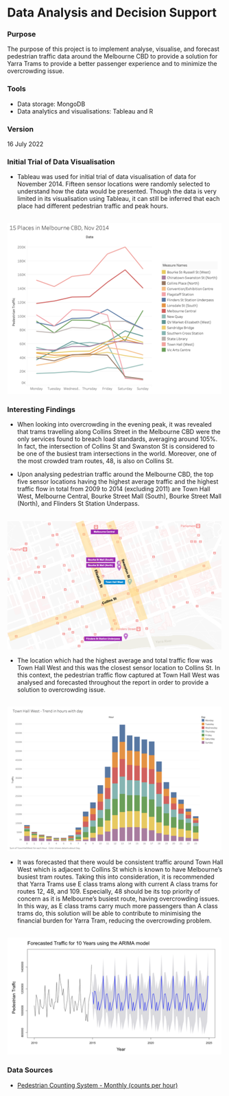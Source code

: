 # Data Analysis and Decision Support

### Purpose
The purpose of this project is to implement analyse, visualise, and forecast pedestrian traffic data around the Melbourne CBD to provide a solution for Yarra Trams to provide a better passenger experience and to minimize the overcrowding issue. 

### Tools
- Data storage: MongoDB
- Data analytics and visualisations: Tableau and R


### Version
16 July 2022

### Initial Trial of Data Visualisation
- Tableau was used for initial trial of data visualisation of data for November 2014. Fifteen sensor locations were randomly selected to understand how the data would be presented. Though the data is very limited in its visualisation using Tableau, it can still be inferred that each place had different pedestrian traffic and peak hours. 

&nbsp;&nbsp;&nbsp;&nbsp;&nbsp;&nbsp;&nbsp;<img src="images/initial_trial_visualisation.png" width="500">

### Interesting Findings
- When looking into overcrowding in the evening peak, it was revealed that trams travelling along Collins Street in the Melbourne CBD were the only services found to breach load standards, averaging around 105%. In fact, the intersection of Collins St and Swanston St is considered to be one of the busiest tram intersections in the world. Moreover, one of the most crowded tram routes, 48, is also on Collins St. 

- Upon analysing pedestrian traffic around the Melbourne CBD, the top five sensor locations having the highest average traffic and the highest traffic flow in total from 2009 to 2014 (excluding 2011) are Town Hall West, Melbourne Central, Bourke Street Mall (South), Bourke Street Mall (North), and Flinders St Station Underpass.</br>

&nbsp;&nbsp;&nbsp;&nbsp;&nbsp;&nbsp;&nbsp;<img src="images/top_five_locations.png" width="500">

- The location which had the highest average and total traffic flow was Town Hall West and this was the closest sensor location to Collins St. In this context, the pedestrian traffic flow captured at Town Hall West was analysed and forecasted throughout the report in order to provide a solution to overcrowding issue.</br> 

&nbsp;&nbsp;&nbsp;&nbsp;&nbsp;&nbsp;&nbsp;<img src="images/town_hall_west.png" width="500">

- It was forecasted that there would be consistent traffic around Town Hall West which is adjacent to Collins St which is known to have Melbourne’s busiest tram routes. Taking this into consideration, it is recommended that Yarra Trams use E class trams along with current A class trams for routes 12, 48, and 109. Especially, 48 should be its top priority of concern as it is Melbourne’s busiest route, having overcrowding issues. In this way, as E class trams carry much more passengers than A class trams do, this solution will be able to contribute to minimising the financial burden for Yarra Tram, reducing the overcrowding problem.</br> 

&nbsp;&nbsp;&nbsp;&nbsp;&nbsp;&nbsp;&nbsp;<img src="images/forecasted_traffic.png" width="500">

### Data Sources
- [Pedestrian Counting System - Monthly (counts per hour)](https://data.melbourne.vic.gov.au/Transport/Pedestrian-Counting-System-Monthly-counts-per-hour/b2ak-trbp)

